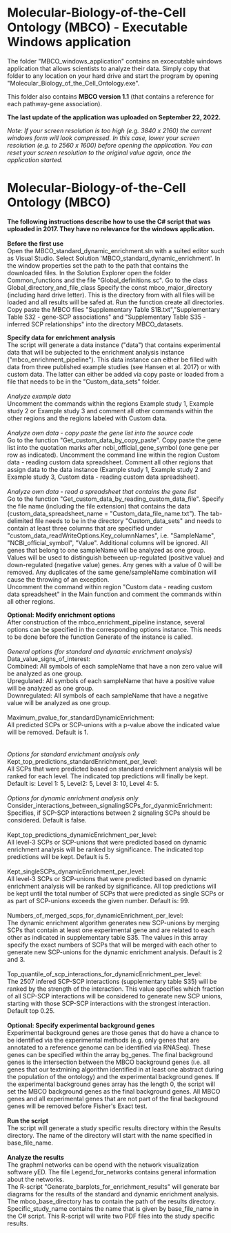 # Molecular-Biology-of-the-Cell Ontology (MBCO) - Executable Windows application
The folder "MBCO_windows_application" contains an excecutable windows application that allows scientists to analyze their data.
Simply copy that folder to any location on your hard drive and start the program by opening "Molecular_Biology_of_the_Cell_Ontology.exe".

This folder also contains <b>MBCO version 1.1</b> (that contains a reference for each pathway-gene association).

<b>The last update of the application was uploaded on September 22, 2022.</b>

<i>Note: If your screen resolution is too high (e.g. 3840 x 2160) the current windows form will look compressed. In this case, lower your screen resolution (e.g. to 2560 x 1600) before opening the application. You can reset your screen resolution to the original value again, once the application started.</i>



# Molecular-Biology-of-the-Cell Ontology (MBCO)
<b>The following instructions describe how to use the C# script that was uploaded in 2017. They have no relevance for the windows application. </b><br>
<br>
<b>Before the first use</b><br>
Open the MBCO_standard_dynamic_enrichment.sln with a suited editor such as Visual Studio.
Select Solution 'MBCO_standard_dynamic_enrichment'. In the window properties set the path to the path that contains the downloaded files.
In the Solution Explorer open the folder Common_functions and the file "Global_definitions.sc".
Go to the class Global_directory_and_file_class
Specify the const mbco_major_directory (including hard drive letter). This is the directory from with all files will be loaded and all results will be safed at.
Run the function create all directories.
Copy paste the MBCO files "Supplementary Table S1B.txt","Supplementary Table S32 - gene-SCP associations" and "Supplementary Table S35 - inferred SCP relationships" into the directory MBCO_datasets.

<b>Specify data for enrichment analysis</b><br>
The script will generate a data instance ("data") that contains experimental data that will be subjected to the enrichment analysis instance ("mbco_enrichment_pipeline"). This data instance can either be filled with data from three published example studies (see Hansen et al. 2017) or with custom data. The latter can either be added via copy paste or loaded from a file that needs to be in the "Custom_data_sets" folder.<br>
<br>
<i>Analyze example data</i><br>
   Uncomment the commands within the regions Example study 1, Example study 2 or Example study 3 and comment all other commands within
   the other regions and the regions labeled with Custom data.<br>
   <br>
<i>Analyze own data - copy paste the gene list into the source code</i><br>
   Go to the function "Get_custom_data_by_copy_paste". Copy paste the gene list into the quotation marks after
   ncbi_official_gene_symbol (one gene per row as indicated). Uncomment the command line within the region Custom data - reading custom
   data spreadsheet. Comment all other regions that assign data to the data instance (Example study 1, Example study 2 and Example study
   3, Custom data - reading custom data spreadsheet).<br>
   <br>
   <i>Analyze own data - read a spreadsheet that contains the gene list</i><br>
   Go to the function "Get_custom_data_by_reading_custom_data_file". Specify the file name (including the file extension) that
   contains the data (custom_data_spreadsheet_name = "Custom_data_file_name.txt"). The tab-delimited file needs to be in the directory
   "Custom_data_sets" and needs to contain at least three columns that are specified under "custom_data_readWriteOptions.Key_columnNames", i.e. "SampleName", "NCBI_official_symbol", "Value". Additional columns will be ignored. All genes that belong to one sampleName will be analyzed as one group. Values will be used to distinguish between up-regulated (positive value) and down-regulated (negative value) genes. Any genes with a value of 0 will be removed. Any duplicates of the same gene/sampleName combination  will cause the throwing of an exception.<br>
   Uncomment the command within region "Custom data - reading custom data spreadsheet" in the Main function and comment the commands within all other regions.<br>
  
<b>Optional: Modify enrichment options</b><br>
   After construction of the mbco_enrichment_pipeline instance, several options can be specified in the corresponding options instance. This needs to be done before the function Generate of the instance is called.<br>
   <br>
   <i>General options (for standard and dynamic enrichment analysis)</i><br>
   Data_value_signs_of_interest:<br>
   Combined: All symbols of each sampleName that have a non zero value will be analyzed as one group.<br>
   Upregulated: All symbols of each sampleName that have a positive value will be analyzed as one group.<br>
   Downregulated: All symbols of each sampleName that have a negative value will be analyzed as one group.<br>
   <br>
   Maximum_pvalue_for_standardDynamicEnrichment:<br>
   All predicted SCPs or SCP-unions with a p-value above the indicated value will be removed. Default is 1.<br>
   <br>                                                 
   <i>Options for standard enrichment analysis only</i><br>
   Kept_top_predictions_standardEnrichment_per_level:<br>
   All SCPs that were predicted based on standard enrichment analysis will be ranked                                                       for each level. The indicated top predictions will finally be kept. Default is: Level 1: 5, Level2: 5, Level 3: 10, Level 4: 5.<br>
   <br>
   <i>Options for dynamic enrichment analysis only</i><br>
    Consider_interactions_between_signalingSCPs_for_dyanmicEnrichment: Specifies, if SCP-SCP interactions between 2 signaling SCPs should be considered. Default is false.<br>
    <br>
   Kept_top_predictions_dynamicEnrichment_per_level:<br>
All level-3 SCPs or SCP-unions that were predicted based on dynamic enrichment analysis will be ranked by significance. The indicated top predictions will be kept. Default is 5.<br>
<br>
   Kept_singleSCPs_dynamicEnrichment_per_level:<br>
   All level-3 SCPs or SCP-unions that were predicted based on dynamic enrichment analysis will be ranked by significance. All top predictions will be kept until the total number of SCPs that were predicted as single SCPs or as part of SCP-unions exceeds the given number. Default is: 99.<br>
   <br>
   Numbers_of_merged_scps_for_dynamicEnrichment_per_level:<br>
   The dynamic enrichment algorithm generates new SCP-unions by merging SCPs that contain at least one experimental gene and are related to each other as indicated in supplementary table S35. The values in this array specify the exact numbers of SCPs that will be merged with each other to generate new SCP-unions for the dynamic enrichment analysis. Default is 2 and 3.<br>
   <br>
   Top_quantile_of_scp_interactions_for_dynamicEnrichment_per_level:<br>
   The 2507 infered SCP-SCP interactions (supplementary table S35) will be ranked by the strength of the interaction. This value specifies which fraction of all SCP-SCP interactions will be considered to generate new SCP unions, starting with those SCP-SCP interactions with the strongest interaction. Default top 0.25.<br>
<br>
<b>Optional: Specify experimental background genes</b><br>
   Experimental background genes are those genes that do have a chance to be identified via the experimental methods (e.g. only genes
   that are annotated to a reference genome can be identified via RNASeq). These genes can be specified within the array
   bg_genes. The final background genes is the intersection between the MBCO background genes (i.e. all genes that our textmining algorithm identified in at least one
   abstract during the population of the ontology) and the experimental background genes. If the experimental background genes array has
   the length 0, the script will set the MBCO background genes as the final background
   genes. All MBCO genes and all experimental genes that are not part of the final background genes will be removed before Fisher's Exact test.
   <br>               
<b>Run the script</b><br>
   The script will generate a study specific results directory within the Results directory. The name of the directory will start with
   the name specified in base_file_name.<br>
<br>
<b>Analyze the results</b><br>
   The graphml networks can be opend with the network visualization software yED. The file Legend_for_networks contains general
   information about the networks.<br>
   The R-script "Generate_barplots_for_enrichment_results" will generate bar diagrams for the results of the standard and dynamic
   enrichment analysis. The mbco_base_directory has to contain the path of the results directory. Specific_study_name contains the name
   that is given by base_file_name in the C# script. This R-script will write two PDF files into the study specific results.
   
